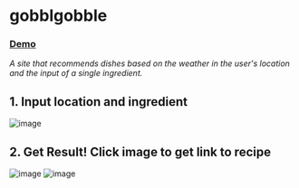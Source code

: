 # gobblgobble
### [Demo](https://tobfrank.github.io/gobblgobble/Skeleton.html)
_A site that recommends dishes based on the weather in the user's location and the input of a single ingredient._

## 1. Input location and ingredient
![image](https://user-images.githubusercontent.com/100398844/221387310-9b7ce1eb-3cfc-42d6-8484-b754dbec25f3.png)
## 2. Get Result! Click image to get link to recipe
![image](https://user-images.githubusercontent.com/100398844/221387475-a869877d-cdf5-4535-b76b-7fcecf5d7af2.png)
![image](https://user-images.githubusercontent.com/100398844/221387495-e8085228-d8ea-45c8-83ae-443d2aaad048.png)
